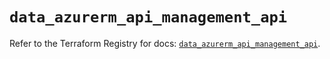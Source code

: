 # `data_azurerm_api_management_api`

Refer to the Terraform Registry for docs: [`data_azurerm_api_management_api`](https://registry.terraform.io/providers/hashicorp/azurerm/3.95.0/docs/data-sources/api_management_api).
